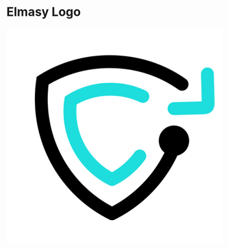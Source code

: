 # Elmasy Logo

<picture align="center">
  <source media="(prefers-color-scheme: dark)" srcset="https://github.com/elmasy-com/logo/raw/main/png/logo_white_512.png">
  <img alt="Elmasy logo" src="https://github.com/elmasy-com/logo/raw/main/png/logo_black_512.png">
</picture>

